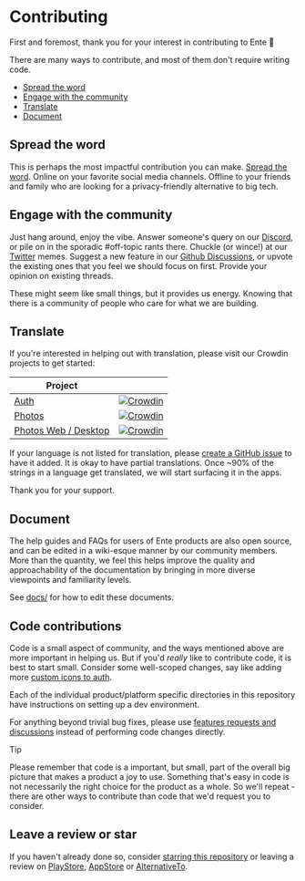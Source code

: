 # Contributing

First and foremost, thank you for your interest in contributing to Ente 🙏

There are many ways to contribute, and most of them don't require writing code.

* [Spread the word](#spread-the-word)
* [Engage with the community](#engage-with-the-community)
* [Translate](#translate)
* [Document](#document)


## Spread the word

This is perhaps the most impactful contribution you can make. [Spread the
word](https://help.ente.io/photos/features/referral-program/). Online on your
favorite social media channels. Offline to your friends and family who are
looking for a privacy-friendly alternative to big tech.

## Engage with the community

Just hang around, enjoy the vibe. Answer someone's query on our
[Discord](https://discord.gg/z2YVKkycX3), or pile on in the sporadic #off-topic
rants there. Chuckle (or wince!) at our [Twitter](https://twitter.com/enteio)
memes. Suggest a new feature in our [Github
Discussions](https://github.com/ente-io/ente/discussions/new?category=feature-requests),
or upvote the existing ones that you feel we should focus on first. Provide your
opinion on existing threads.

These might seem like small things, but it provides us energy. Knowing that
there is a community of people who care for what we are building.

## Translate

If you're interested in helping out with translation, please visit our Crowdin
projects to get started:

| Project  |  |
| ------------- | ------------- |
| [Auth](https://crowdin.com/project/ente-authenticator-app)  | [![Crowdin](https://badges.crowdin.net/ente-authenticator-app/localized.svg)](https://crowdin.com/project/ente-authenticator-app)  |
| [Photos](https://crowdin.com/project/ente-photos-app)  | [![Crowdin](https://badges.crowdin.net/ente-photos-app/localized.svg)](https://crowdin.com/project/ente-photos-app)  |
| [Photos Web / Desktop](https://crowdin.com/project/ente-photos-web)  | [![Crowdin](https://badges.crowdin.net/ente-photos-web/localized.svg)](https://crowdin.com/project/ente-photos-web)  |


If your language is not listed for translation, please [create a GitHub
issue](https://github.com/ente-io/ente/issues/new?title=Request+for+New+Language+Translation&body=Language+name%3A+%0AProject%3A+auth%2Fphotos%2Fboth)
to have it added. It is okay to have partial translations. Once ~90% of the
strings in a language get translated, we will start surfacing it in the apps.

Thank you for your support.

## Document

The help guides and FAQs for users of Ente products are also open source, and
can be edited in a wiki-esque manner by our community members. More than the
quantity, we feel this helps improve the quality and approachability of the
documentation by bringing in more diverse viewpoints and familiarity levels.

See [docs/](docs/README.md) for how to edit these documents.

## Code contributions

Code is a small aspect of community, and the ways mentioned above are more
important in helping us. But if you'd _really_ like to contribute code, it is
best to start small. Consider some well-scoped changes, say like adding more
[custom icons to auth](auth/docs/adding-icons.md).

Each of the individual product/platform specific directories in this repository
have instructions on setting up a dev environment.

For anything beyond trivial bug fixes, please use [features requests and
discussions](https://github.com/ente-io/ente/discussions) instead of performing
code changes directly.

> [!TIP]
>
> Please remember that code is a important, but small, part of the overall big
> picture that makes a product a joy to use. Something that's easy in code is
> not necessarily the right choice for the product as a whole. So we'll repeat -
> there are other ways to contribute than code that we'd request you to
> consider.

## Leave a review or star

If you haven't already done so, consider [starring this
repository](https://github.com/ente-io/ente/stargazers) or leaving a review on
[PlayStore](https://play.google.com/store/apps/details?id=io.ente.auth),
[AppStore](https://apps.apple.com/us/app/ente-authenticator/id6444121398) or
[AlternativeTo](https://alternativeto.net/software/ente-authenticator/).
